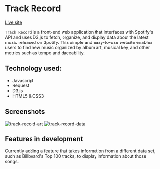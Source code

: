# Track Record
[Live site](https://youngcitrus.github.io/trackrecord/)

`Track Record` is a front-end web application that interfaces with Spotify's API and uses D3.js to fetch, organize, and display data about the latest music released on Spotify. This simple and easy-to-use website enables users to find new music organized by album art, musical key, and other metrics such as tempo and daceability.

## Technology used:
* Javascript
* Request
* D3.js
* HTML5 & CSS3

## Screenshots
![track-record-art](https://sampler-pro.s3-us-west-1.amazonaws.com/Screenshots/track-record-art.jpg "track-record-art")
![track-record-data](https://sampler-pro.s3-us-west-1.amazonaws.com/Screenshots/track-record-data.jpg "track-record-data")

## Features in development
Currently adding a feature that takes information from a different data set, such as Billboard's Top 100 tracks, to display information about those songs.

